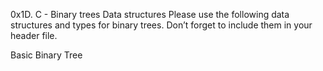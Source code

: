 0x1D. C - Binary trees
Data structures
Please use the following data structures and types for binary trees. Don’t forget to include them in your header file.

Basic Binary Tree
